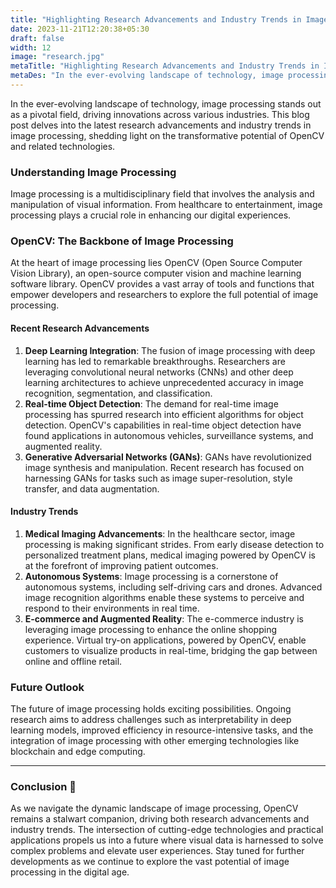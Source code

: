 ```yaml
---
title: "Highlighting Research Advancements and Industry Trends in Image Processing"
date: 2023-11-21T12:20:38+05:30
draft: false
width: 12
image: "research.jpg"
metaTitle: "Highlighting Research Advancements and Industry Trends in Image Processing | Open CV Courses"
metaDes: "In the ever-evolving landscape of technology, image processing stands out as a pivotal field, driving innovations across various industries. This blog post delves into the latest research advancements and industry trends in image processing, shedding light on the transformative potential of OpenCV and related technologies."
---
```


In the ever-evolving landscape of technology, image processing stands out as a pivotal field, driving innovations across various industries. This blog post delves into the latest research advancements and industry trends in image processing, shedding light on the transformative potential of OpenCV and related technologies. <!--more-->

### Understanding Image Processing

Image processing is a multidisciplinary field that involves the analysis and manipulation of visual information. From healthcare to entertainment, image processing plays a crucial role in enhancing our digital experiences.

### OpenCV: The Backbone of Image Processing

At the heart of image processing lies OpenCV (Open Source Computer Vision Library), an open-source computer vision and machine learning software library. OpenCV provides a vast array of tools and functions that empower developers and researchers to explore the full potential of image processing.

#### Recent Research Advancements

1. **Deep Learning Integration**: The fusion of image processing with deep learning has led to remarkable breakthroughs. Researchers are leveraging convolutional neural networks (CNNs) and other deep learning architectures to achieve unprecedented accuracy in image recognition, segmentation, and classification.
2. **Real-time Object Detection**: The demand for real-time image processing has spurred research into efficient algorithms for object detection. OpenCV's capabilities in real-time object detection have found applications in autonomous vehicles, surveillance systems, and augmented reality.
3. **Generative Adversarial Networks (GANs)**: GANs have revolutionized image synthesis and manipulation. Recent research has focused on harnessing GANs for tasks such as image super-resolution, style transfer, and data augmentation.

#### Industry Trends

1. **Medical Imaging Advancements**: In the healthcare sector, image processing is making significant strides. From early disease detection to personalized treatment plans, medical imaging powered by OpenCV is at the forefront of improving patient outcomes.
2. **Autonomous Systems**: Image processing is a cornerstone of autonomous systems, including self-driving cars and drones. Advanced image recognition algorithms enable these systems to perceive and respond to their environments in real time.
3. **E-commerce and Augmented Reality**: The e-commerce industry is leveraging image processing to enhance the online shopping experience. Virtual try-on applications, powered by OpenCV, enable customers to visualize products in real-time, bridging the gap between online and offline retail.

### Future Outlook

The future of image processing holds exciting possibilities. Ongoing research aims to address challenges such as interpretability in deep learning models, improved efficiency in resource-intensive tasks, and the integration of image processing with other emerging technologies like blockchain and edge computing.

---

### Conclusion 🏁

As we navigate the dynamic landscape of image processing, OpenCV remains a stalwart companion, driving both research advancements and industry trends. The intersection of cutting-edge technologies and practical applications propels us into a future where visual data is harnessed to solve complex problems and elevate user experiences. Stay tuned for further developments as we continue to explore the vast potential of image processing in the digital age.